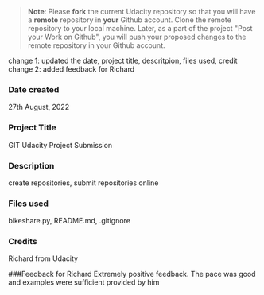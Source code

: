 >**Note**: Please **fork** the current Udacity repository so that you will have a **remote** repository in **your** Github account. Clone the remote repository to your local machine. Later, as a part of the project "Post your Work on Github", you will push your proposed changes to the remote repository in your Github account.

change 1: updated the date, project title, descritpion, files used, credit
change 2: added feedback for Richard

### Date created
27th August, 2022

### Project Title
GIT Udacity Project Submission

### Description
create repositories, submit repositories online

### Files used
bikeshare.py, README.md, .gitignore

### Credits
Richard from Udacity

###Feedback for Richard
Extremely positive feedback. The pace was good and examples were sufficient provided by him

